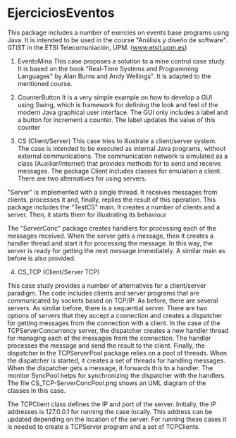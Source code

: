 # EjerciciosEventos

This package includes a number of exercies on events base programs using Java. It is intended to be used in the course "Análisis y diseño de software". GTIST in the ETSI Telecomuniación, UPM. (www.etsit.upm.es)

1. EventoMina
This case proposes a solution to a mine control case study. It is based on the book "Real-Time Systems and Programming Languages" by Alan Burns and Andy Wellings". It is adapted to the mentioned course.

2. CounterButton
It is a very simple example on how to develop a GUI using Swing, which is framework for defining the look and feel of the modern Java graphical user interface. The GUI only includes a label and a button for increment a counter. The label updates the value of this counter

3. CS (Client/Server)
This case tries to illustrate a client/server system. The case is intended to be executed as internal Java programs, without external communications. The communication network is simulated as a class (Auxiliar/Internet) that provides methods for to send and receive messages. The package Client includes classes for emulation a client. There are two alternatives for using servers. 

"Server" is implemented with a single thread. It receives messages from clients, processes it and, finally, replies the result of this operation. This package includes the "TestCS" main. It creates a number of clients and a server. Then, it starts them for illustrating its behaviour

The "ServerConc" package creates handlers for processing each of the messages received. When the server gets a message, then it creates a handler thread and start it for processing the message. In this way, the server is ready for getting the next message immediately. A similar main as before is also provided.

4. CS_TCP (Client/Server TCP)

This case study provides a number of alternatives for a client/server paradigm. The code includes clients and server programs that are communicated by sockets based on TCP/IP. As before, there are several servers. As similar before, there is a sequential server. There are two options of servers that they accept a connection and creates a dispatcher for getting messages from the connection with a client. In the case of the TCPServerConcurrency server, the dispatcher creates a new handler thread for managing each of the messages from the connection. The handler processes the message and send the result to the client. Finally, the dispatcher in the TCPServerPool package relies on a pool of threads. When the dispatcher is started, it creates a set of threads for handling messages. When the dispatcher gets a message, it forwards this to a handler. The monitor  SyncPool helps for synchronizing the dispatcher with the handlers. The file CS_TCP-ServerConcPool.png shows an UML diagram of the classes in this case. 

The TCPClient class defines the IP and port of the server. Initially, the IP addresses is 127.0.0.1 for running the case locally. This address can be updated depending on the location of the server. For running these cases it is needed to create a TCPServer program and a set of TCPClients.

